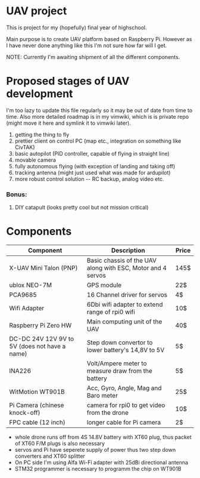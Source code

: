 

# UAV project

This is project for my (hopefully) final year of highschool.

Main purpose is to create UAV platform based on Raspberry Pi.
However as I have never done anything like this I'm not sure how far will I get.

NOTE: Currently I'm awaiting shipment of all the different components.

# Proposed stages of UAV development

I'm too lazy to update this file regularly so it may be out of date from time to time.
Also more detailed roadmap is in my vimwiki, which is is private repo (might move it here and symlink it to vimwiki later).

1. getting the thing to fly
2. prettier client on control PC (map etc., integration on something like CivTAK)
3. basic autopilot (PID controller, capable of flying in straight line)
4. movable camera
5. fully autonomous flying (with exception of landing and taking off)
6. tracking antenna (might just used what was made for ardupilot)
7. more robust control solution -- RC backup, analog video etc.

### Bonus:

1. DIY catapult (looks pretty cool but not mission critical)

# Components

| Component                                     | Description                                                 | Price  |
|-----------------------------------------------|-------------------------------------------------------------|--------|
| X-UAV Mini Talon (PNP)                        | Basic chassis of the UAV along with ESC, Motor and 4 servos | 145$   |
| ublox NEO-7M                                  | GPS module                                                  | 22$    |
| PCA9685                                       | 16 Channel driver for servos                                | 4$     |
| Wifi Adapter                                  | 6Dbi wifi adapter to extend range of rpi0 wifi              | 10$    |
| Raspberry Pi Zero HW                          | Main computing unit of the UAV                              | 40$    |
| DC-DC 24V 12V 9V to 5V (does not have a name) | Step down convertor to lower battery's 14,8V to 5V          | 5$     |
| INA226                                        | Volt/Ampere meter to measure draw from the battery          | 5$     |
| WitMotion WT901B                              | Acc, Gyro, Angle, Mag and Baro meter                        | 25$    |
| Pi Camera (chinese knock-off)                 | camera for rpi0 to get video from the drone                 | 10$    |
| FPC cable (12 inch)                           | longer cable for Pi camera                                  | 2$     |


* whole drone runs off from 4S 14.8V battery with XT60 plug, thus packet of XT60 F/M plugs is also necessary
* servos and Pi have seperete supply of power thus two step down converters and XT60 splitter
* On PC side I'm using Alfa Wi-Fi adapter with 25dBi directional antenna
* STM32 programmer is necessary to programm the chip on WT901B

